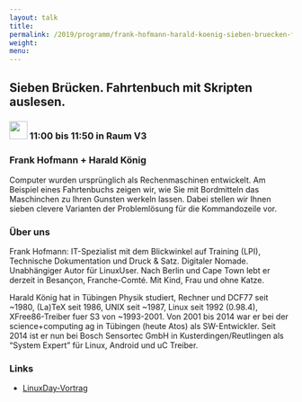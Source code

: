 ```yaml
---
layout: talk
title:
permalink: /2019/programm/frank-hofmann-harald-koenig-sieben-bruecken-fahrtenbuch-mit-skripten-auslesen/
weight:
menu:
---
```

## Sieben Brücken. Fahrtenbuch mit Skripten auslesen.

### <img height = "32" src="../../../images/talk.svg"> 11:00 bis 11:50 in Raum V3

### Frank Hofmann + Harald König

Computer wurden ursprünglich als Rechenmaschinen entwickelt. Am Beispiel eines Fahrtenbuchs zeigen wir, wie Sie mit Bordmitteln das Maschinchen zu Ihren Gunsten werkeln lassen. Dabei stellen wir Ihnen sieben clevere Varianten der Problemlösung für die Kommandozeile vor.

### Über uns

Frank Hofmann: IT-Spezialist mit dem Blickwinkel auf Training (LPI), Technische Dokumentation und Druck & Satz. Digitaler Nomade. Unabhängiger Autor für LinuxUser. Nach Berlin und Cape Town lebt er derzeit in Besançon, Franche-Comté. Mit Kind, Frau und ohne Katze.

Harald König hat  in Tübingen Physik studiert, Rechner und DCF77 seit ~1980, (La)TeX seit 1986, UNIX seit ~1987, Linux seit 1992 (0.98.4), XFree86-Treiber fuer S3 von ~1993-2001. Von 2001 bis 2014 war er bei der science+computing ag in Tübingen (heute Atos) als SW-Entwickler. Seit 2014 ist er nun bei Bosch Sensortec GmbH in Kusterdingen/Reutlingen als “System Expert” für Linux, Android und uC Treiber.

### Links

- <a href="https://www.linuxday.at/sieben-bruecken-fahrtenbuch-mit-skripten-auslesen" target="_blank">LinuxDay-Vortrag</a>